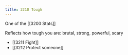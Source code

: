 ```yaml
---
title: 3210 Tough
---
```

One of the [[3200 Stats]]

Reflects how tough you are: brutal, strong, powerful, scary

- [[3211 Fight]]
- [[3212 Protect someone]]